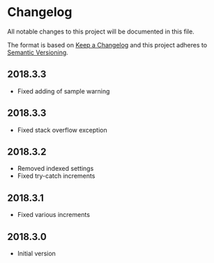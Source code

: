 # Changelog
All notable changes to this project will be documented in this file.

The format is based on [Keep a Changelog](http://keepachangelog.com/en/1.0.0/)
and this project adheres to [Semantic Versioning](http://semver.org/spec/v2.0.0.html).

## 2018.3.3
- Fixed adding of sample warning

## 2018.3.3
- Fixed stack overflow exception

## 2018.3.2
- Removed indexed settings
- Fixed try-catch increments

## 2018.3.1
- Fixed various increments

## 2018.3.0
- Initial version